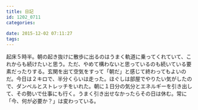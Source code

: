 ```yaml
---
title: 日記
id: 1202_0711
categories:
   
date: 2015-12-02 07:11:27
tags:
---
```


起床５時半。朝の起き抜けに散歩に出るのはうまく軌道に乗ってくれていて、これからも続けたいと思う。ただ、やめて構わないと思っているのも続いている要素だったりする。玄関を出て空気をすって「朝だ」と感じて終わってもよいのだ。今日は２キロで、半分くらいは走った。ほぐしは部屋でやりたい気がしたので、ダンベルとストレッチをいれた。朝に１日分の気分とエネルギーを引き出して、その勢いで仕事にも行く。うまく引き出せなかったらその日は休む。常に「今、何が必要か？」は変わっている。